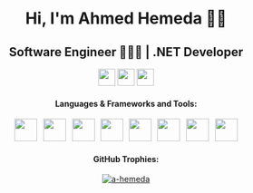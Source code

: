 <h1 align="center">Hi, I'm Ahmed Hemeda 👋🏼</h1>
<h2 align="center">Software Engineer 👨🏻‍💻 | .NET Developer</h2>
<p align="center"> <img src="https://komarev.com/ghpvc/?username=a-hemeda&label=Profile+Views&color=0060A0&style=flat" height="30"/>
  <img src="https://img.shields.io/badge/dynamic/json?logo=github&label=Followers&labelColor=202525&color=800000&query=%24.data.totalSubs&url=https%3A%2F%2Fapi.spencerwoo.com%2Fsubstats%2F%3Fsource%3Dgithub%26queryKey%3Da-hemeda&longCache=true" height="30"/> </a>
  <img Stars" src="https://img.shields.io/github/stars/a-hemeda?color=red&logo=github" height="30" > </a> </p>
<h4 align="center">Languages & Frameworks and Tools: </h4>
<p align="center">
  <img src="https://skillicons.dev/icons?i=cs" height="40"/> <img width="3" />
  <img src="https://skillicons.dev/icons?i=dotnet" height="40"/> <img width="3" />
  <img src="https://cdn.jsdelivr.net/gh/devicons/devicon/icons/dotnetcore/dotnetcore-original.svg" height="40"/> <img width="2" />
  <img src="https://cdn.simpleicons.org/html5/E34F26" height="40"/> <img width="2" />
  <img src="https://cdn.simpleicons.org/css3/1572B6" height="40"/> <img width="2" />
  <img src="https://www.vectorlogo.zone/logos/git-scm/git-scm-icon.svg" height="40"/> <img width="3" />
  <img src="https://skillicons.dev/icons?i=firebase" height="40"/> <img width="3" />
  <img src="https://skillicons.dev/icons?i=github" height="40"/> </p>
<h4 align="center">GitHub Trophies: </h4>
<p align="center"> <a href="https://github.com/ryo-ma/github-profile-trophy"><img src="https://github-profile-trophy.vercel.app/?username=a-hemeda&theme=algolia" alt="a-hemeda" /></a> </p>
